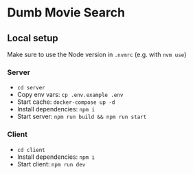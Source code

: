 # Dumb Movie Search

## Local setup
Make sure to use the Node version in `.nvmrc` (e.g. with `nvm use`)

### Server
- `cd server`
- Copy env vars: `cp .env.example .env`
- Start cache: `docker-compose up -d`
- Install dependencies: `npm i`
- Start server: `npm run build && npm run start`

### Client
- `cd client`
- Install dependencies: `npm i`
- Start client: `npm run dev`
